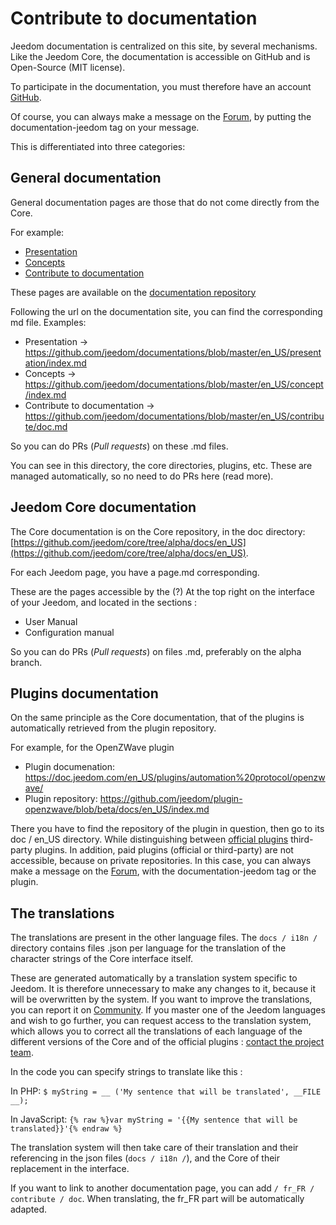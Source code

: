 # Contribute to documentation

Jeedom documentation is centralized on this site, by several mechanisms. Like the Jeedom Core, the documentation is accessible on GitHub and is Open-Source (MIT license).

To participate in the documentation, you must therefore have an account [GitHub](https://github.com/).

Of course, you can always make a message on the [Forum](https://community.jeedom.com/), by putting the documentation-jeedom tag on your message.

This is differentiated into three categories:

## General documentation

General documentation pages are those that do not come directly from the Core.

For example:

- [Presentation](https://doc.jeedom.com/en_US/presentation/)
- [Concepts](https://doc.jeedom.com/en_US/concept/)
- [Contribute to documentation](https://doc.jeedom.com/en_US/contribute/doc)

These pages are available on the [documentation repository](https://github.com/jeedom/documentations/tree/master/en_US)

Following the url on the documentation site, you can find the corresponding md file. Examples:

- Presentation -> https://github.com/jeedom/documentations/blob/master/en_US/presentation/index.md
- Concepts -> https://github.com/jeedom/documentations/blob/master/en_US/concept/index.md
- Contribute to documentation -> https://github.com/jeedom/documentations/blob/master/en_US/contribute/doc.md

So you can do PRs (*Pull requests*) on these .md files.

You can see in this directory, the core directories, plugins, etc. These are managed automatically, so no need to do PRs here (read more).


## Jeedom Core documentation

The Core documentation is on the Core repository, in the doc directory: [https://github.com/jeedom/core/tree/alpha/docs/en_US](https://github.com/jeedom/core/tree/alpha/docs/en_US).

For each Jeedom page, you have a page.md corresponding.

These are the pages accessible by the (?) At the top right on the interface of your Jeedom, and located in the sections :

- User Manual
- Configuration manual

So you can do PRs (*Pull requests*) on files .md, preferably on the alpha branch.


## Plugins documentation

On the same principle as the Core documentation, that of the plugins is automatically retrieved from the plugin repository.

For example, for the OpenZWave plugin

- Plugin documenation: https://doc.jeedom.com/en_US/plugins/automation%20protocol/openzwave/
- Plugin repository: https://github.com/jeedom/plugin-openzwave/blob/beta/docs/en_US/index.md

There you have to find the repository of the plugin in question, then go to its doc / en_US directory. While distinguishing between [official plugins](https://github.com/jeedom) third-party plugins. In addition, paid plugins (official or third-party) are not accessible, because on private repositories. In this case, you can always make a message on the [Forum](https://community.jeedom.com/), with the documentation-jeedom tag or the plugin.


## The translations

The translations are present in the other language files. The `docs / i18n /` directory contains files .json per language for the translation of the character strings of the Core interface itself.

These are generated automatically by a translation system specific to Jeedom. It is therefore unnecessary to make any changes to it, because it will be overwritten by the system. If you want to improve the translations, you can report it on [Community](https://community.jeedom.com/). If you master one of the Jeedom languages and wish to go further, you can request access to the translation system, which allows you to correct all the translations of each language of the different versions of the Core and of the official plugins : [contact the project team](mailto:contact@jeedom.com).

In the code you can specify strings to translate like this :

In PHP: `$ myString = __ ('My sentence that will be translated', __FILE __);`

In JavaScript: ``{% raw %}var myString = '{{My sentence that will be translated}}'{% endraw %}``

The translation system will then take care of their translation and their referencing in the json files (`docs / i18n /`), and the Core of their replacement in the interface.

If you want to link to another documentation page, you can add `/ fr_FR / contribute / doc`. When translating, the fr_FR part will be automatically adapted.


